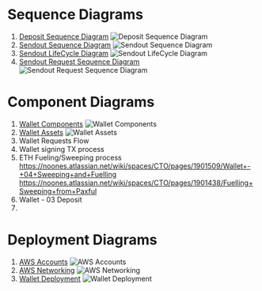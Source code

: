 # Sequence Diagrams
1. [Deposit Sequence Diagram](deposit_sequence/deposit_sequence.puml)
![Deposit Sequence Diagram](deposit_sequence/deposit_sequence.png)
2. [Sendout Sequence Diagram](sendout_sequence/sendout_sequence.puml)
![Sendout Sequence Diagram](sendout_sequence/sendout_sequence.png)
3. [Sendout LifeCycle Diagram](sendout_lifecycle/sendout_lifecycle.puml)
![Sendout LifeCycle Diagram](sendout_lifecycle/sendout_lifecycle.png)
4. [Sendout Request Sequence Diagram](sendoutrequest_sequence/sendoutrequest_sequence.puml)
![Sendout Request Sequence Diagram](sendoutrequest_sequence/sendoutrequest_sequence.png)

# Component Diagrams
1. [Wallet Components](wallet_components/wallet_components.puml)
![Wallet Components](wallet_components/wallet_components.png)
2. [Wallet Assets](wallet_assets/wallet_assets.puml)
![Wallet Assets](wallet_assets/wallet_assets.png)
3. Wallet Requests Flow
3. Wallet signing TX process 
4. ETH Fueling/Sweeping process https://noones.atlassian.net/wiki/spaces/CTO/pages/1901509/Wallet+-+04+Sweeping+and+Fuelling
   https://noones.atlassian.net/wiki/spaces/CTO/pages/1901438/Fuelling+Sweeping+from+Paxful
5. Wallet - 03 Deposit
6.  


# Deployment Diagrams
1. [AWS Accounts](aws_accounts/aws_accounts.puml)
![AWS Accounts](aws_accounts/aws_accounts.png)
2. [AWS Networking](aws_networking/aws_networking.puml)
![AWS Networking](aws_networking/aws_networking.png)
3. [Wallet Deployment](wallet_deployment/wallet_deployment.puml)
![Wallet Deployment](wallet_deployment/wallet_deployment.png)
